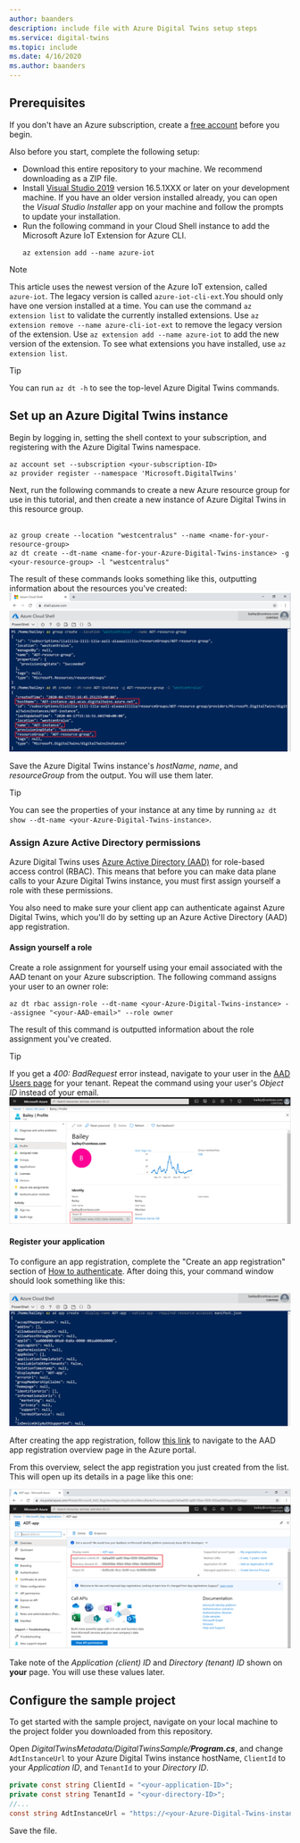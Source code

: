 ```yaml
---
author: baanders
description: include file with Azure Digital Twins setup steps
ms.service: digital-twins
ms.topic: include
ms.date: 4/16/2020
ms.author: baanders
---
```


## Prerequisites

If you don't have an Azure subscription, create a [free account](https://azure.microsoft.com/free/?WT.mc_id=A261C142F) before you begin.

Also before you start, complete the following setup:
* Download this entire repository to your machine. We recommend downloading as a ZIP file.
* Install [Visual Studio 2019](https://visualstudio.microsoft.com/downloads/) version 16.5.1XXX or later on your development machine. If you have an older version installed already, you can open the *Visual Studio Installer* app on your machine and follow the prompts to update your installation.
* Run the following command in your Cloud Shell instance to add the Microsoft Azure IoT Extension for Azure CLI.
    ```azurecli-interactive
    az extension add --name azure-iot
    ```

> [!NOTE]
> This article uses the newest version of the Azure IoT extension, called `azure-iot`. The legacy version is called `azure-iot-cli-ext`.You should only have one version installed at a time. You can use the command `az extension list` to validate the currently installed extensions.
> Use `az extension remove --name azure-cli-iot-ext` to remove the legacy version of the extension.
> Use `az extension add --name azure-iot` to add the new version of the extension. 
> To see what extensions you have installed, use `az extension list`.

> [!TIP]
> You can run `az dt -h` to see the top-level Azure Digital Twins commands.

## Set up an Azure Digital Twins instance

Begin by logging in, setting the shell context to your subscription, and registering with the Azure Digital Twins namespace.

```azurecli
az account set --subscription <your-subscription-ID>
az provider register --namespace 'Microsoft.DigitalTwins'
```

Next, run the following commands to create a new Azure resource group for use in this tutorial, and then create a new instance of Azure Digital Twins in this resource group.

```azurecli

az group create --location "westcentralus" --name <name-for-your-resource-group>
az dt create --dt-name <name-for-your-Azure-Digital-Twins-instance> -g <your-resource-group> -l "westcentralus"
```

The result of these commands looks something like this, outputting information about the resources you've created:
![Command window with successful creation of resource group and Azure Digital Twins instance](../articles/digital-twins-v2/media/include-setup/create-instance.png)

Save the Azure Digital Twins instance's *hostName*, *name*, and *resourceGroup*  from the output. You will use them later.

> [!TIP]
> You can see the properties of your instance at any time by running `az dt show --dt-name <your-Azure-Digital-Twins-instance>`.

### Assign Azure Active Directory permissions

Azure Digital Twins uses [Azure Active Directory (AAD)](../articles/active-directory/fundamentals/active-directory-whatis.md) for role-based access control (RBAC). This means that before you can make data plane calls to your Azure Digital Twins instance, you must first assign yourself a role with these permissions.

You also need to make sure your client app can authenticate against Azure Digital Twins, which you'll do by setting up an Azure Active Directory (AAD) app registration.

#### Assign yourself a role

Create a role assignment for yourself using your email associated with the AAD tenant on your Azure subscription. The following command assigns your user to an owner role:

```azurecli
az dt rbac assign-role --dt-name <your-Azure-Digital-Twins-instance> --assignee "<your-AAD-email>" --role owner
```

The result of this command is outputted information about the role assignment you've created.

> [!TIP]
> If you get a *400: BadRequest* error instead, navigate to your user in the [AAD Users page](https://portal.azure.com/#blade/Microsoft_AAD_IAM/UsersManagementMenuBlade/AllUsers) for your tenant. Repeat the command using your user's *Object ID* instead of your email.
> ![Azure portal: object ID for AAD user](../articles/digital-twins-v2/media/include-setup/aad-user.png)

#### Register your application

To configure an app registration, complete the "Create an app registration" section of [How to authenticate](../articles/digital-twins-v2/how-to-authenticate.md). After doing this, your command window should look something like this:

![New AAD app registration](../articles/digital-twins-v2/media/include-setup/new-app-registration.png)        

After creating the app registration, follow [this link](https://portal.azure.com/#blade/Microsoft_AAD_IAM/ActiveDirectoryMenuBlade/RegisteredApps) to navigate to the AAD app registration overview page in the Azure portal.

From this overview, select the app registration you just created from the list. This will open up its details in a page like this one:

![Azure portal: authentication IDs](../articles/digital-twins-v2/media/include-setup/get-authentication-ids.png)

Take note of the *Application (client) ID* and *Directory (tenant) ID* shown on **your** page. You will use these values later.

## Configure the sample project

To get started with the sample project, navigate on your local machine to the project folder you downloaded from this repository.

Open _DigitalTwinsMetadata/DigitalTwinsSample/**Program.cs**_, and change `AdtInstanceUrl` to your Azure Digital Twins instance hostName, `ClientId` to your *Application ID*, and `TenantId` to your *Directory ID*.

```csharp
private const string ClientId = "<your-application-ID>";
private const string TenantId = "<your-directory-ID>";
//...
const string AdtInstanceUrl = "https://<your-Azure-Digital-Twins-instance-hostName>"
```

Save the file.